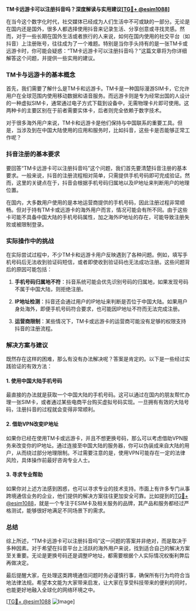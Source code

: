 **TM卡远游卡可以注册抖音吗？深度解读与实用建议[[TG💪+ @esim1088](https://t.me/s/esim1088)]**

在当今这个数字化时代，社交媒体已经成为人们生活中不可或缺的一部分。无论是在国内还是国外，很多人都选择使用抖音来记录生活、分享创意或寻找灵感。然而，对于一些长期在国外生活或者旅行的人来说，如何在国内使用的社交平台（如抖音）上注册账号，往往成为了一个难题。特别是当你手头持有的是一张TM卡或远游卡时，你可能会疑惑：“TM卡远游卡可以注册抖音吗？”这篇文章将为你详细解答这个问题，并提供一些实用的建议。

### TM卡与远游卡的基本概念

首先，我们需要了解什么是TM卡和远游卡。TM卡是一种国际漫游SIM卡，它允许用户在全球范围内使用移动数据和语音服务。而远游卡则是专为经常出国的人设计的一种虚拟SIM卡，通常通过电子方式下载到设备中，无需物理卡片即可使用。这两种卡的主要区别在于前者需要实体卡，后者则完全依赖于数字技术。

对于很多海外用户来说，TM卡和远游卡是他们保持与中国联系的重要工具。但是，当涉及到在中国大陆使用的应用和服务时，比如抖音，这些卡是否能够正常工作呢？

### 抖音注册的基本要求

要回答“TM卡远游卡可以注册抖音吗”这个问题，我们首先要清楚抖音注册的基本要求。一般来说，抖音的注册流程相对简单，只需提供手机号码即可完成验证。然而，这里的关键点在于，抖音会根据手机号码归属地以及IP地址来判断用户的地理位置。

在国内，大多数用户使用的是本地运营商提供的手机号码，因此注册过程非常顺畅。但对于持有TM卡或远游卡的海外用户而言，情况可能会有所不同。由于这些卡可能不具备中国大陆的手机号码属性，加之海外IP地址的存在，可能导致注册失败或被限制登录。

### 实际操作中的挑战

在实际尝试过程中，不少TM卡和远游卡用户反映遇到了各种问题。例如，填写手机号码后无法收到验证码短信，或者即使收到验证码也无法成功注册。这些问题背后的原因可能包括：

1. **手机号码归属地不符**：抖音系统可能会优先识别号码的归属地，如果发现号码不属于中国大陆，则拒绝注册。
   
2. **IP地址检测**：抖音还会通过用户的IP地址来判断是否位于中国大陆。如果用户身处海外，即便手机号码符合要求，也可能因IP地址不符而无法完成注册。

3. **运营商限制**：某些情况下，TM卡或远游卡的运营商可能没有足够的权限支持抖音的注册流程。

### 解决方案与建议

既然存在这样的困难，那么有没有办法解决呢？答案是肯定的。以下是一些经过实践验证的有效方法：

#### 1. 使用中国大陆手机号码
最直接的办法就是获取一个中国大陆的手机号码。这可以通过在国内的朋友帮忙办理一张SIM卡，或者通过某些电商平台购买虚拟号码实现。一旦拥有有效的大陆号码，注册抖音的过程就会变得非常顺利。

#### 2. 借助VPN改变IP地址
如果你已经在使用TM卡或远游卡，并且不想更换号码，那么可以考虑借助VPN服务来改变你的IP地址。通过连接至中国大陆的服务器，你可以伪装成来自大陆的用户，从而绕过部分地理限制。不过需要注意的是，使用VPN可能存在一定的法律风险，具体操作前最好咨询专业人士。

#### 3. 寻求专业帮助
如果你对上述方法感到困惑，也可以寻求专业的技术支持。市面上有许多专门从事跨境通信业务的企业，他们提供的解决方案往往更加安全可靠。比如提到的[TG💪+ @esim1088](https://t.me/s/esim1088)，就是一个专注于ESIM卡及相关服务的品牌，其产品和服务都经过严格测试，能够很好地满足不同场景下的需求。

### 总结

综上所述，“TM卡远游卡可以注册抖音吗”这一问题的答案并非绝对，而是取决于多种因素。对于希望在抖音平台上活跃的海外用户来说，找到适合自己的解决方案至关重要。无论是更换号码还是调整IP地址，都需要根据个人实际情况权衡利弊后再做决定。

最后提醒大家，在处理这类跨境通信问题时务必谨慎行事，确保所有行为均符合当地法律法规。希望本文能为大家带来启发，让大家在享受科技带来的便利的同时，也能更好地融入全球化的网络环境之中。

[[TG💪+ @esim1088](https://t.me/s/esim1088) ![Image](https://i.postimg.cc/4NQfJmqS/Snipaste-2025-05-13-00-14-12.png)]